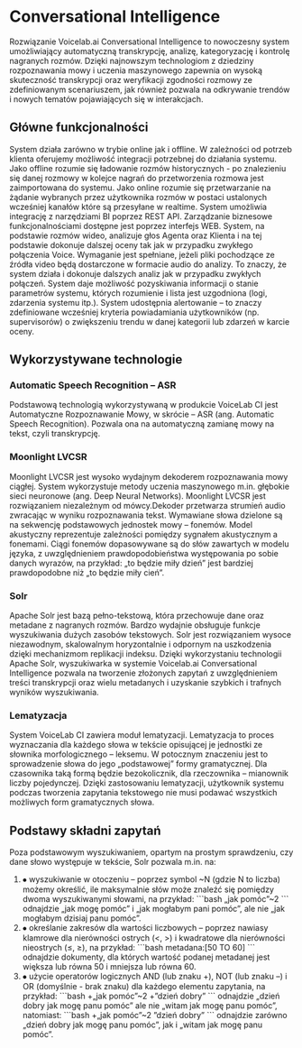 # Conversational Intelligence

Rozwiązanie Voicelab.ai Conversational Intelligence to nowoczesny system umożliwiający automatyczną transkrypcję, analizę, kategoryzację i kontrolę nagranych rozmów. Dzięki najnowszym technologiom z dziedziny rozpoznawania mowy i uczenia maszynowego zapewnia on wysoką skuteczność transkrypcji oraz weryfikacji zgodności rozmowy ze zdefiniowanym scenariuszem, jak również pozwala na odkrywanie trendów i nowych tematów pojawiających się w interakcjach.

## Główne funkcjonalności

System działa zarówno w trybie online jak i offline. W zależności od potrzeb klienta oferujemy możliwość integracji potrzebnej do działania systemu. Jako offline rozumie się ładowanie rozmów historycznych - po znalezieniu się danej rozmowy w kolejce nagrań do przetworzenia rozmowa jest zaimportowana do systemu. Jako online rozumie się przetwarzanie na żądanie wybranych przez użytkownika rozmów w postaci ustalonych wcześniej kanałów które są przesyłane w realtime. System umożliwia integrację z narzędziami BI poprzez REST API. Zarządzanie biznesowe funkcjonalnościami dostępne jest poprzez interfejs WEB. System, na podstawie rozmów wideo, analizuje głos Agenta oraz Klienta i na tej podstawie dokonuje dalszej oceny tak jak w przypadku zwykłego połączenia Voice. Wymaganie jest spełniane, jeżeli pliki pochodzące ze źródła video będą dostarczone w formacie audio do analizy. To znaczy, że system działa i dokonuje dalszych analiz jak w przypadku zwykłych połączeń. System daje możliwość pozyskiwania informacji o stanie parametrów systemu, których rozumienie i lista jest uzgodniona (logi, zdarzenia systemu itp.). System udostępnia alertowanie – to znaczy zdefiniowane wcześniej kryteria powiadamiania użytkowników (np. supervisorów) o zwiększeniu trendu w danej kategorii lub zdarzeń w karcie oceny.

## Wykorzystywane technologie

### Automatic Speech Recognition – ASR

Podstawową technologią wykorzystywaną w produkcie VoiceLab CI jest Automatyczne Rozpoznawanie Mowy, w skrócie – ASR (ang. Automatic Speech Recognition). Pozwala ona na automatyczną zamianę mowy na tekst, czyli transkrypcję.

### Moonlight LVCSR

Moonlight LVCSR jest wysoko wydajnym dekoderem rozpoznawania mowy ciągłej. System wykorzystuje metody uczenia maszynowego m.in. głębokie sieci neuronowe (ang. Deep Neural Networks). Moonlight LVCSR jest rozwiązaniem niezależnym od mówcy.Dekoder przetwarza strumień audio zwracając w wyniku rozpoznawania tekst. Wymawiane słowa dzielone są na sekwencję podstawowych jednostek mowy – fonemów. Model akustyczny reprezentuje zależności pomiędzy sygnałem akustycznym a fonemami. Ciągi fonemów dopasowywane są do słów zawartych w modelu języka, z uwzględnieniem prawdopodobieństwa występowania po sobie danych wyrazów, na przykład: „to będzie miły dzień” jest bardziej prawdopodobne niż „to będzie miły cień”.

### Solr

Apache Solr jest bazą pełno-tekstową, która przechowuje dane oraz metadane z nagranych rozmów. Bardzo wydajnie obsługuje funkcje wyszukiwania dużych zasobów tekstowych. Solr jest rozwiązaniem wysoce niezawodnym, skalowalnym horyzontalnie i odpornym na uszkodzenia dzięki mechanizmom replikacji indeksu. Dzięki wykorzystaniu technologii Apache Solr, wyszukiwarka w systemie Voicelab.ai Conversational Intelligence pozwala na tworzenie złożonych zapytań z uwzględnieniem treści transkrypcji oraz wielu metadanych i uzyskanie szybkich i trafnych wyników wyszukiwania.

### Lematyzacja

System VoiceLab CI zawiera moduł lematyzacji. Lematyzacja to proces wyznaczania dla każdego słowa w tekście opisującej je jednostki ze słownika morfologicznego – leksemu. W potocznym znaczeniu jest to sprowadzenie słowa do jego „podstawowej” formy gramatycznej. Dla czasownika taką formą będzie bezokolicznik, dla rzeczownika – mianownik liczby pojedynczej. Dzięki zastosowaniu lematyzacji, użytkownik systemu podczas tworzenia zapytania tekstowego nie musi podawać wszystkich możliwych form gramatycznych słowa.

## Podstawy składni zapytań

Poza podstawowym wyszukiwaniem, opartym na prostym sprawdzeniu, czy dane słowo występuje w tekście, Solr pozwala m.in. na:

1. ⦁ wyszukiwanie w otoczeniu – poprzez symbol \~N (gdzie N to liczba) możemy określić, ile maksymalnie słów może znaleźć się pomiędzy dwoma wyszukiwanymi słowami, na przykład: \`\`\`bash „jak pomóc”\~2 \`\`\` odnajdzie „jak mogę pomóc” i „jak mogłabym pani pomóc”, ale nie „jak mogłabym dzisiaj panu pomóc”.
2. ⦁ określanie zakresów dla wartości liczbowych – poprzez nawiasy klamrowe dla nierówności ostrych (<, >) i kwadratowe dla nierówności nieostrych (≤, ≥), na przykład: \`\`\`bash metadana:\[50 TO 60] \`\`\` odnajdzie dokumenty, dla których wartość podanej metadanej jest większa lub równa 50 i mniejsza lub równa 60.
3. ⦁ użycie operatorów logicznych AND (lub znaku +), NOT (lub znaku –) i OR (domyślnie - brak znaku) dla każdego elementu zapytania, na przykład: \`\`\`bash +„jak pomóc”\~2 +”dzień dobry” \`\`\` odnajdzie „dzień dobry jak mogę panu pomóc” ale nie „witam jak mogę panu pomóc”, natomiast: \`\`\`bash +„jak pomóc”\~2 ”dzień dobry” \`\`\` odnajdzie zarówno „dzień dobry jak mogę panu pomóc”, jak i „witam jak mogę panu pomóc”.
